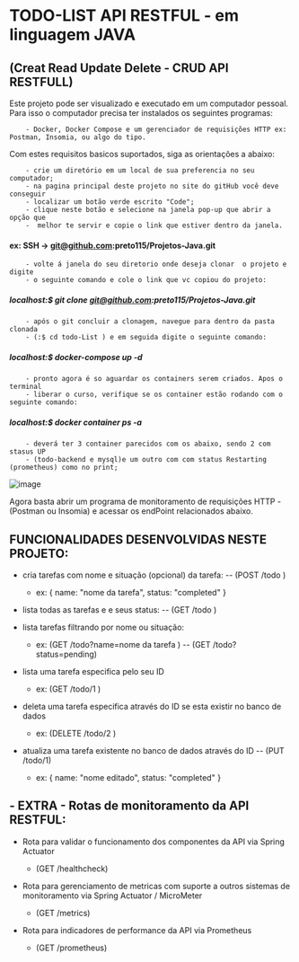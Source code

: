 
# 						TODO-LIST API RESTFUL - em linguagem JAVA
##				 		(Creat Read Update Delete - CRUD API RESTFULL)

Este projeto pode ser visualizado e executado em um computador pessoal. Para isso o computador precisa ter instalados os seguintes programas: 
		
		- Docker, Docker Compose e um gerenciador de requisições HTTP ex: Postman, Insomia, ou algo do tipo.

Com estes requisitos basicos suportados, siga as orientações a abaixo:

		- crie um diretório em um local de sua preferencia no seu computador;
		- na pagina principal deste projeto no site do gitHub você deve conseguir 
		- localizar um botão verde escrito "Code";
		- clique neste botão e selecione na janela pop-up que abrir a opção que
		-  melhor te servir e copie o link que estiver dentro da janela.

####		 ex: SSH ->  git@github.com:preto115/Projetos-Java.git

		- volte á janela do seu diretorio onde deseja clonar  o projeto e digite 
		- o seguinte comando e cole o link que vc copiou do projeto:
			
##### 			localhost:$  git  clone  git@github.com:preto115/Projetos-Java.git
			
		- após o git concluir a clonagem, navegue para dentro da pasta clonada 
		- (:$ cd todo-List ) e em seguida digite o seguinte comando:
		
##### 			localhost:$  docker-compose  up  -d
			
		- pronto agora é so aguardar os containers serem criados. Apos o terminal 
		- liberar o curso, verifique se os container estão rodando com o seguinte comando:
		
##### 			localhost:$  docker container  ps  -a
			
		- deverá ter 3 container parecidos com os abaixo, sendo 2 com stasus UP 
		- (todo-backend e mysql)e um outro com com status Restarting (prometheus) como no print;

![image](https://user-images.githubusercontent.com/64562701/113464929-c02fba00-9406-11eb-8405-abf091c9eaba.png)

		 
Agora basta abrir um programa de monitoramento de requisições HTTP -(Postman ou Insomia) e acessar os endPoint relacionados abaixo.



## FUNCIONALIDADES  DESENVOLVIDAS NESTE PROJETO:


  - cria tarefas com nome e situação (opcional) da tarefa: -- (POST /todo )
    - ex: { name: "nome da tarefa", status: "completed" }
		
  - lista todas as tarefas e e seus status: -- (GET /todo )
	
  - lista tarefas filtrando por nome ou situação: 
    - ex: (GET /todo?name=nome da tarefa ) -- (GET /todo?status=pending)
		
  - lista uma tarefa especifica pelo seu ID
    - ex: (GET /todo/1 )
	
  - deleta uma tarefa especifica através do ID se esta existir no banco de dados
    - ex: (DELETE /todo/2 )
	
  - atualiza uma tarefa existente no banco de dados através do ID -- (PUT /todo/1) 
    - ex: { name: "nome editado", status: "completed" } 

## - EXTRA - Rotas de monitoramento da API RESTFUL: 

  - Rota para validar o funcionamento dos componentes da API via Spring Actuator
    - (GET /healthcheck)
		
  - Rota para gerenciamento de metricas com suporte a outros sistemas de monitoramento via Spring Actuator / MicroMeter
    - (GET /metrics)
	
  - Rota para indicadores de performance da API via Prometheus
    - (GET /prometheus)
